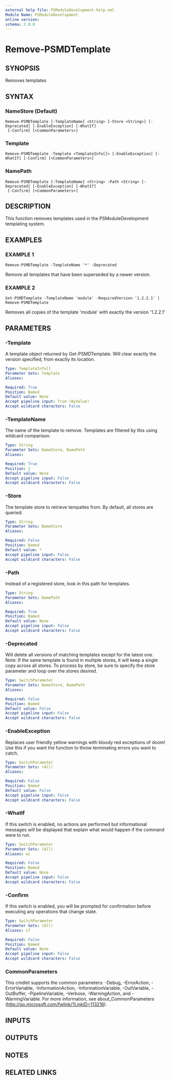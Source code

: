 ```yaml
---
external help file: PSModuleDevelopment-help.xml
Module Name: PSModuleDevelopment
online version:
schema: 2.0.0
---
```


# Remove-PSMDTemplate

## SYNOPSIS
Removes templates

## SYNTAX

### NameStore (Default)
```
Remove-PSMDTemplate [-TemplateName] <String> [-Store <String>] [-Deprecated] [-EnableException] [-WhatIf]
 [-Confirm] [<CommonParameters>]
```

### Template
```
Remove-PSMDTemplate -Template <TemplateInfo[]> [-EnableException] [-WhatIf] [-Confirm] [<CommonParameters>]
```

### NamePath
```
Remove-PSMDTemplate [-TemplateName] <String> -Path <String> [-Deprecated] [-EnableException] [-WhatIf]
 [-Confirm] [<CommonParameters>]
```

## DESCRIPTION
This function removes templates used in the PSModuleDevelopment templating system.

## EXAMPLES

### EXAMPLE 1
```
Remove-PSMDTemplate -TemplateName '*' -Deprecated
```

Remove all templates that have been superseded by a newer version.

### EXAMPLE 2
```
Get-PSMDTemplate -TemplateName 'module' -RequiredVersion '1.2.2.1' | Remove-PSMDTemplate
```

Removes all copies of the template 'module' with exactly the version '1.2.2.1'

## PARAMETERS

### -Template
A template object returned by Get-PSMDTemplate.
Will clear exactly the version specified, from exactly its location.

```yaml
Type: TemplateInfo[]
Parameter Sets: Template
Aliases:

Required: True
Position: Named
Default value: None
Accept pipeline input: True (ByValue)
Accept wildcard characters: False
```

### -TemplateName
The name of the template to remove.
Templates are filtered by this using wildcard comparison.

```yaml
Type: String
Parameter Sets: NameStore, NamePath
Aliases:

Required: True
Position: 1
Default value: None
Accept pipeline input: False
Accept wildcard characters: False
```

### -Store
The template store to retrieve tempaltes from.
By default, all stores are queried.

```yaml
Type: String
Parameter Sets: NameStore
Aliases:

Required: False
Position: Named
Default value: *
Accept pipeline input: False
Accept wildcard characters: False
```

### -Path
Instead of a registered store, look in this path for templates.

```yaml
Type: String
Parameter Sets: NamePath
Aliases:

Required: True
Position: Named
Default value: None
Accept pipeline input: False
Accept wildcard characters: False
```

### -Deprecated
Will delete all versions of matching templates except for the latest one.
Note:
If the same template is found in multiple stores, it will keep a single copy across all stores.
To process by store, be sure to specify the store parameter and loop over the stores desired.

```yaml
Type: SwitchParameter
Parameter Sets: NameStore, NamePath
Aliases:

Required: False
Position: Named
Default value: False
Accept pipeline input: False
Accept wildcard characters: False
```

### -EnableException
Replaces user friendly yellow warnings with bloody red exceptions of doom!
Use this if you want the function to throw terminating errors you want to catch.

```yaml
Type: SwitchParameter
Parameter Sets: (All)
Aliases:

Required: False
Position: Named
Default value: False
Accept pipeline input: False
Accept wildcard characters: False
```

### -WhatIf
If this switch is enabled, no actions are performed but informational messages will be displayed that explain what would happen if the command were to run.

```yaml
Type: SwitchParameter
Parameter Sets: (All)
Aliases: wi

Required: False
Position: Named
Default value: None
Accept pipeline input: False
Accept wildcard characters: False
```

### -Confirm
If this switch is enabled, you will be prompted for confirmation before executing any operations that change state.

```yaml
Type: SwitchParameter
Parameter Sets: (All)
Aliases: cf

Required: False
Position: Named
Default value: None
Accept pipeline input: False
Accept wildcard characters: False
```

### CommonParameters
This cmdlet supports the common parameters: -Debug, -ErrorAction, -ErrorVariable, -InformationAction, -InformationVariable, -OutVariable, -OutBuffer, -PipelineVariable, -Verbose, -WarningAction, and -WarningVariable. For more information, see about_CommonParameters (http://go.microsoft.com/fwlink/?LinkID=113216).

## INPUTS

## OUTPUTS

## NOTES

## RELATED LINKS
